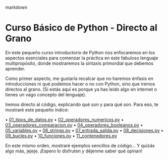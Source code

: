 markdown
# Curso Básico de Python - Directo al Grano

En este pequeño curso introductorio de Python nos enfocaremos en los aspectos esenciales para comenzar la práctica en este fabuloso lenguaje multipropósito, donde mostraremos la sintaxis primordial que debemos aprender.

Como primer aspecto, me gustaría recalcar que no haremos énfasis en introducciones ni qué podemos hacer o no con Python, sino que iremos directos al grano. (Si estás aquí es porque ya has leído algo en internet o tienes un vago concepto del lenguaje).

Iremos directo al código, explicando qué son y para qué son. Para eso, te mostraré este pequeño índice:

•   [01\_tipos\_de\_datos.py](01_tipos_de_datos.py)
•   [02\_operadores\_numericos.py](02_operadores_numericos.py)
•   [03\_operadores\_comparacion.py](03_operadores_comparacion.py)
•   [04\_operadores\_booleanos.py](04_operadores_booleanos.py)
•   [05\_variables.py](05_variables.py)
•   [06\_strings.py](06_strings.py)
•   [07\_entrada\_salida.py](07_entrada_salida.py)
•   [08\_decisiones.py](08_decisiones.py)
•   [09\_bucles.py](09_bucles.py)
•   [10\_funciones.py](10_funciones.py)
•   [11\_contenedores.py](11_contenedores.py)

En este mismo orden, mostraré ejemplos sencillos de código... Y quizás algo más, jejeje. ¡Espero lo disfruten y déjenme saber qué opinan!
